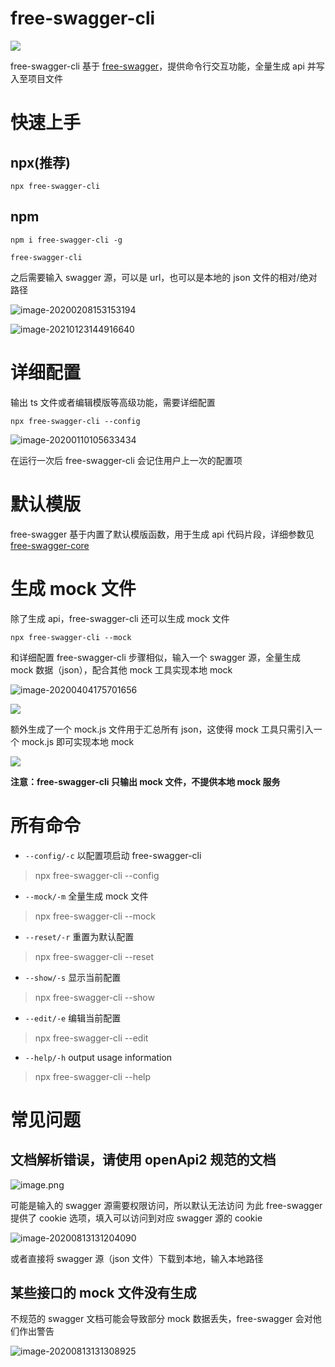 # free-swagger-cli

![](https://img.shields.io/npm/v/free-swagger)

free-swagger-cli 基于 [free-swagger](https://www.npmjs.com/package/free-swagger)，提供命令行交互功能，全量生成 api 并写入至项目文件

# 快速上手

## npx(推荐)

```shell
npx free-swagger-cli
```

## npm

```shell
npm i free-swagger-cli -g
```

```shell
free-swagger-cli
```

之后需要输入 swagger 源，可以是 url，也可以是本地的 json 文件的相对/绝对路径

![image-20200208153153194](https://tva1.sinaimg.cn/large/0082zybply1gbp11zc8jrj32bo0h842p.jpg)

![image-20210123144916640](https://tva1.sinaimg.cn/large/008eGmZEly1gmxmpjyhkoj30x005c76c.jpg)

# 详细配置

输出 ts 文件或者编辑模版等高级功能，需要详细配置

```shell
npx free-swagger-cli --config
```

![image-20200110105633434](https://tva1.sinaimg.cn/large/006tNbRwly1gara4kfyrmj30wq06yadw.jpg)

在运行一次后 free-swagger-cli 会记住用户上一次的配置项

# 默认模版

free-swagger 基于内置了默认模版函数，用于生成 api 代码片段，详细参数见 [free-swagger-core](https://www.npmjs.com/package/free-swagger-core)

# 生成 mock 文件

除了生成 api，free-swagger-cli 还可以生成 mock 文件

```shell
npx free-swagger-cli --mock
```

和详细配置 free-swagger-cli 步骤相似，输入一个 swagger 源，全量生成 mock 数据（json），配合其他 mock 工具实现本地 mock

![image-20200404175701656](https://tva1.sinaimg.cn/large/00831rSTly1gdhvyepnt8j32hi0u0u0x.jpg)

![](https://tva1.sinaimg.cn/large/00831rSTly1gdhwhmhydqj31fo0u0u0x.jpg)

额外生成了一个 mock.js 文件用于汇总所有 json，这使得 mock 工具只需引入一个 mock.js 即可实现本地 mock

![](https://tva1.sinaimg.cn/large/007S8ZIlly1ge6dlcwtw5j30za0fijtq.jpg)

**注意：free-swagger-cli 只输出 mock 文件，不提供本地 mock 服务**

# 所有命令

- `--config/-c` 以配置项启动 free-swagger-cli

> npx free-swagger-cli --config

- `--mock/-m` 全量生成 mock 文件

> npx free-swagger-cli --mock

- `--reset/-r` 重置为默认配置

> npx free-swagger-cli --reset

- `--show/-s` 显示当前配置

> npx free-swagger-cli --show

- `--edit/-e` 编辑当前配置

> npx free-swagger-cli --edit

- `--help/-h` output usage information

> npx free-swagger-cli --help

# 常见问题

## 文档解析错误，请使用 openApi2 规范的文档

  ![image.png](https://p-vcloud.byteimg.com/tos-cn-i-em5hxbkur4/c3be996f638947ac9fda47cc594994fa~tplv-em5hxbkur4-noop.image?width=1430&height=174)

可能是输入的 swagger 源需要权限访问，所以默认无法访问
为此 free-swagger 提供了 cookie 选项，填入可以访问到对应 swagger 源的 cookie 

![image-20200813131204090](https://tva1.sinaimg.cn/large/007S8ZIlgy1ghp3w6jwgcj31h708ndob.jpg)

或者直接将 swagger 源（json 文件）下载到本地，输入本地路径

## 某些接口的 mock 文件没有生成

不规范的 swagger 文档可能会导致部分 mock 数据丢失，free-swagger 会对他们作出警告

![image-20200813131308925](https://tva1.sinaimg.cn/large/007S8ZIlgy1ghp3x90jy1j31i60egju8.jpg)
